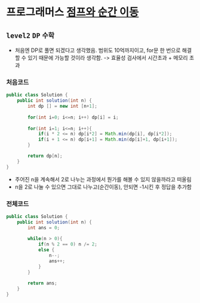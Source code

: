 # 프로그래머스 [점프와 순간 이동](https://school.programmers.co.kr/learn/courses/30/lessons/12980)
`level2` `DP` `수학`
---
- 처음엔 DP로 풀면 되겠다고 생각했음. 범위도 10억까지이고, for문 한 번으로 해결할 수 있기 때문에 가능할 것이라 생각함. -> 효율성 검사에서 시간초과 + 메모리 초과
### 처음코드
```java
public class Solution {
    public int solution(int n) {
        int dp [] = new int [n+1];
        
        for(int i=0; i<=n; i++) dp[i] = i;
        
        for(int i=1; i<=n; i++){
            if(i * 2 <= n) dp[i*2] = Math.min(dp[i], dp[i*2]);
            if(i + 1 <= n) dp[i+1] = Math.min(dp[i]+1, dp[i+1]);
        }

        return dp[n];
    }
}
```

- 주어진 n을 계속해서 2로 나누는 과정에서 뭔가를 해볼 수 있지 않을까라고 떠올림
- n을 2로 나눌 수 있으면 그대로 나누고(순간이동), 안되면 -1시킨 후 정답을 추가함
### 전체코드
```java
public class Solution {
    public int solution(int n) {
        int ans = 0;
        
        while(n > 0){
            if(n % 2 == 0) n /= 2;
            else {
                n--;
                ans++;
            }
        }
        
        return ans;
    }
}
```
